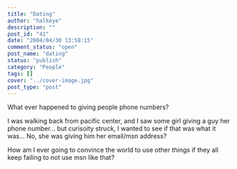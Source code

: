 ```yaml
---
title: "Dating"
author: "halkeye"
description: ""
post_id: "41"
date: "2004/04/30 13:58:15"
comment_status: "open"
post_name: "dating"
status: "publish"
category: "People"
tags: []
cover: "../cover-image.jpg"
post_type: "post"
---
```


What ever happened to giving people phone numbers?  

I was walking back from pacific center, and I saw some girl giving a guy her phone number... but curisoity struck, I wanted to see if that was what it was... No, she was giving him her email/msn address?

How am I ever going to convince the world to use other things if they all keep failing to not use msn like that?
